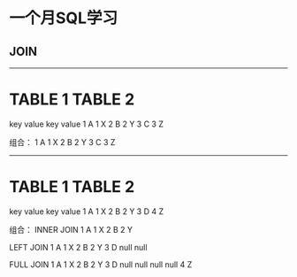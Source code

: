# 一个月SQL学习
## JOIN
---------------
# TABLE 1       TABLE 2
key value       key value
 1  A            1   X
 2  B            2   Y
 3  C            3   Z

组合：
1 A 1 X
2 B 2 Y
3 C 3 Z

---------------
# TABLE 1       TABLE 2
key value       key value
 1  A            1   X
 2  B            2   Y
 3  D            4   Z

组合：
INNER JOIN
1 A 1 X
2 B 2 Y

LEFT JOIN
1 A 1 X
2 B 2 Y
3 D null null

FULL JOIN
1 A 1 X
2 B 2 Y
3 D null null
null null 4 Z